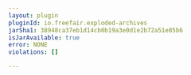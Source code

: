 ```yaml
---
layout: plugin
pluginId: io.freefair.exploded-archives
jarSha1: 38948ca37eb1d14cb0b19a3e0d1e2b72a51e85b6
isJarAvailable: true
error: NONE
violations: []

---
```

